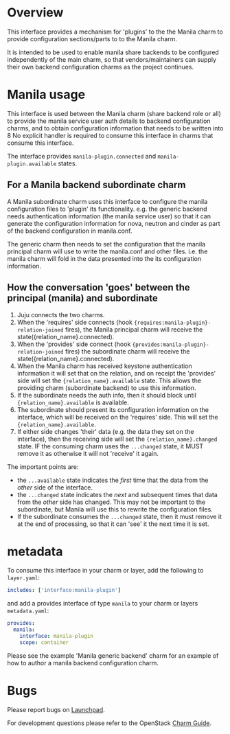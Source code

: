 # Overview

This interface provides a mechanism for 'plugins' to the the Manila charm to
provide configuration sections/parts to to the Manila charm.

It is intended to be used to enable manila share backends to be configured
independently of the main charm, so that vendors/maintainers can supply their
own backend configuration charms as the project continues.

# Manila usage

This interface is used between the Manila charm (share backend role or all) to
provide the manila service user auth details to backend configuration charms,
and to obtain configuration information that needs to be written into 8
No explicit handler is required to consume this interface in charms
that consume this interface.

The interface provides `manila-plugin.connected` and `manila-plugin.available`
states.

## For a Manila backend subordinate charm

A Manila subordinate charm uses this interface to configure the manila
configuration files to 'plugin' its functionality.  e.g. the generic backend
needs authentication information (the manila service user) so that it can
generate the configuration information for nova, neutron and cinder as part of
the backend configuration in manila.conf.

The generic charm then needs to set the configuration that the manila principal
charm will use to write the manila.conf and other files.  i.e. the manila charm
will fold in the data presented into the its configuration information.

## How the conversation 'goes' between the principal (manila) and subordinate

 1. Juju connects the two charms.
 2. When the 'requires' side connects (hook
    `{requires:manila-plugin}-relation-joined` fires), the Manila principal
    charm will receive the state({relation_name}.connected).
 3. When the 'provides' side connect (hook
    `{provides:manila-plugin}-relation-joined` fires) the subordinate charm
    will receive the state({relation_name}.connected).
 4. When the Manila charm has received keystone authentication information it
    will set that on the relation, and on receipt the 'provides' side will set
    the `{relation_name}.available` state.  This allows the providing
    charm (subordinate backend) to use this information.
 5. If the subordinate needs the auth info, then it should block until
    `{relation_name}.available` is available.
 6. The subordinate should present its configuration information on the
    interface, which will be received on the 'requires' side.  This will set
    the `{relation_name}.available`.
 7. If either side changes 'their' data (e.g. the data they set on the
    interface), then the receiving side will set the `{relation_name}.changed`
    state.  IF the consuming charm uses the `...changed` state, it MUST remove
    it as otherwise it will not 'receive' it again.

The important points are:

 - the `...available` state indicates the _first_ time that the data from the
     _other_ side of the interface.
 - the `...changed` state indicates the _next_ and subsequent times that data
     from the _other_ side has changed.  This may not be important to the
     subordinate, but Manila will use this to rewrite the configuration files.
 - If the subordinate consumes the `...changed` state, then it must remove it
     at the end of processing, so that it can 'see' it the next time it is set.


# metadata

To consume this interface in your charm or layer, add the following to
`layer.yaml`:

```yaml
includes: ['interface:manila-plugin']
```

and add a provides interface of type `manila` to your charm or layers
`metadata.yaml`:

```yaml
provides:
  manila:
    interface: manila-plugin
    scope: container
```

Please see the example 'Manila generic backend' charm for an example of how to
author a manila backend configuration charm.

# Bugs

Please report bugs on
[Launchpad](https://bugs.launchpad.net/openstack-charms/+filebug).

For development questions please refer to the OpenStack
[Charm Guide](https://github.com/openstack/charm-guide).
